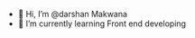 - 👋 Hi, I’m @darshan Makwana
- 🌱 I’m currently learning Front end developing

<!---
darshan16100896/darshan16100896 is a ✨ special ✨ repository because its `README.md` (this file) appears on your GitHub profile.
You can click the Preview link to take a look at your changes.
--->
